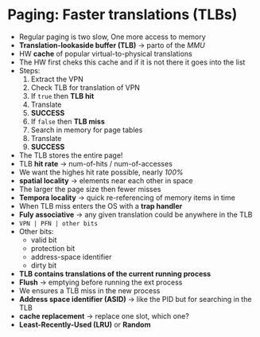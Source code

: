 # Paging: Faster translations (TLBs)

- Regular paging is two slow, One more access to memory
- **Translation-lookaside buffer (TLB)** -> parto of the _MMU_
- HW **cache** of popular virtual-to-physical translations
- The HW first cheks this cache and if it is not there it goes into the list
- Steps:
  1. Extract the VPN
  1. Check TLB for translation of VPN
  1. If `true` then **TLB hit**
  1. Translate
  1. **SUCCESS**
  1. If `false` then **TLB miss**
  1. Search in memory for page tables
  1. Translate
  1. **SUCCESS**
- The TLB stores the entire page!
- TLB **hit rate** -> num-of-hits / num-of-accesses
- We want the highes hit rate possible, nearly _100%_
- **spatial locality** -> elements near each other in space
- The larger the page size then fewer misses
- **Tempora locality** -> quick re-referencing of memory items in time
- When TLB miss enters the OS with a **trap handler**
- **Fuly associative** -> any given translation could be anywhere in the TLB
- `VPN | PFN | other bits`
- Other bits:
  - valid bit
  - protection bit
  - address-space identifier
  - dirty bit
- **TLB contains translations of the current running process**
- **Flush** -> emptying before running the ext process
- We ensures a TLB miss in the new process
- **Address space identifier (ASID)** -> like the PID but for searching in the TLB
- **cache replacement** -> replace one slot, which one?
- **Least-Recently-Used (LRU)** or **Random**
